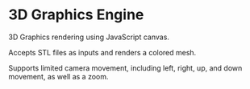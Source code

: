 # 3D Graphics Engine

3D Graphics rendering using JavaScript canvas.

Accepts STL files as inputs and renders a colored mesh.

Supports limited camera movement, including left, right, up, and down movement, as well as a zoom.
